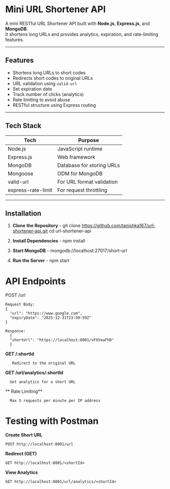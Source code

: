 # Mini URL Shortener API

A mini RESTful URL Shortener API built with **Node.js**, **Express.js**, and **MongoDB**.  
It shortens long URLs and provides analytics, expiration, and rate-limiting features.

---

## Features

- Shortens long URLs to short codes
- Redirects short codes to original URLs
- URL validation using `valid-url`
- Set expiration date
- Track number of clicks (analytics)
- Rate limiting to avoid abuse
- RESTful structure using Express routing

---

## Tech Stack

| Tech        | Purpose                        |
|-------------|--------------------------------|
| Node.js     | JavaScript runtime             |
| Express.js  | Web framework                  |
| MongoDB     | Database for storing URLs      |
| Mongoose    | ODM for MongoDB                |
| valid-url   | For URL format validation      |
| express-rate-limit | For request throttling  |

---

## Installation

1. **Clone the Repository** -
  git clone https://github.com/tanishka167/url-shortener-api.git
  cd url-shortener-api

2. **Install Dependencies** -
  npm install

3. **Start MongoDB** -
   mongodb://localhost:27017/short-url

4. **Run the Server** -
   npm start


# API Endpoints
POST /url
  ```
Request Body:
  {
    "url": "https://www.google.com",
    "expiryDate": "2025-12-31T23:59:59Z"
  }
```
```
Response:
  {
  "shortUrl": "https://localhost:8001/vFXVeaFhD"
  }
```
 **GET /:shortId**
 ```
    Redirect to the original URL
```

**GET /url/analytics/:shortId**
```
  Get analytics for a short URL
```

** Rate Limiting**
```
  Max 5 requests per minute per IP address
```

# Testing with Postman
**Create Short URL**
```
POST http://localhost:8001/url
```
**Redirect (GET)**
  ```
  GET http://localhost:8001/<shortId>
  ```

**View Analytics**
  ```
  GET http://localhost:8001/url/analytics/<shortId>
  ```
